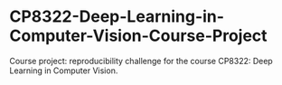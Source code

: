 # CP8322-Deep-Learning-in-Computer-Vision-Course-Project
Course project: reproducibility challenge for the course CP8322: Deep Learning in Computer Vision.
